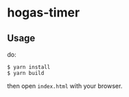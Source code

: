 
# hogas-timer

## Usage

do:

```
$ yarn install
$ yarn build
```

then open `index.html` with your browser.

